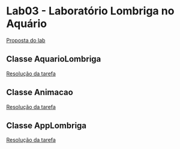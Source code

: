 # Lab03 - Laboratório Lombriga no Aquário

[Proposta do lab](src/pt/c02oo/s02classe/s03lombriga\lab_lombriga.md)

## Classe AquarioLombriga

[Resolução da tarefa](src/pt/c02oo/s02classe/s03lombriga\AquarioLombriga.java)

## Classe Animacao

[Resolução da tarefa](src/pt/c02oo/s02classe/s03lombriga\Animacao.java)

## Classe AppLombriga

[Resolução da tarefa](src/pt/c02oo/s02classe/s03lombriga\AppLombriga.java)